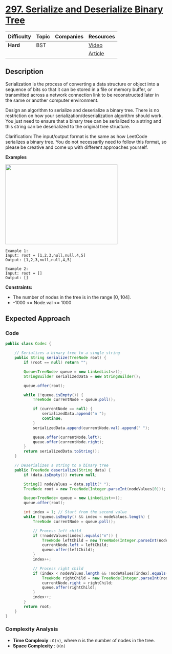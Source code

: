 # [297. Serialize and Deserialize Binary Tree](https://leetcode.com/problems/serialize-and-deserialize-binary-tree/description/)

| Difficulty | Topic | Companies | Resources   |
| ---------- | ----- | --------- | ----------- |
| **Hard**   | BST   |           | [Video](https://youtu.be/-YbXySKJsX8)   |
|            |       |           | [Article](https://www.geeksforgeeks.org/serialize-deserialize-binary-tree/) |

## Description
Serialization is the process of converting a data structure or object into a sequence of bits so that it can be stored in a file or memory buffer, or transmitted across a network connection link to be reconstructed later in the same or another computer environment.

Design an algorithm to serialize and deserialize a binary tree. There is no restriction on how your serialization/deserialization algorithm should work. You just need to ensure that a binary tree can be serialized to a string and this string can be deserialized to the original tree structure.

Clarification: The input/output format is the same as how LeetCode serializes a binary tree. You do not necessarily need to follow this format, so please be creative and come up with different approaches yourself.

**Examples**

<img src="https://assets.leetcode.com/uploads/2020/09/15/serdeser.jpg" height=250 width=350>

```
Example 1:
Input: root = [1,2,3,null,null,4,5]
Output: [1,2,3,null,null,4,5]

Example 2:
Input: root = []
Output: []
```

**Constraints:**

- The number of nodes in the tree is in the range [0, 104].
- -1000 <= Node.val <= 1000


## Expected Approach 
 
### Code
```java
public class Codec {

    // Serializes a binary tree to a single string
    public String serialize(TreeNode root) {
        if (root == null) return "";

        Queue<TreeNode> queue = new LinkedList<>();
        StringBuilder serializedData = new StringBuilder();

        queue.offer(root);

        while (!queue.isEmpty()) {
            TreeNode currentNode = queue.poll();

            if (currentNode == null) {
                serializedData.append("n ");
                continue;
            }
            serializedData.append(currentNode.val).append(" ");

            queue.offer(currentNode.left);
            queue.offer(currentNode.right);
        }
        return serializedData.toString();
    }

    // Deserializes a string to a binary tree
    public TreeNode deserialize(String data) {
        if (data.isEmpty()) return null;

        String[] nodeValues = data.split(" ");
        TreeNode root = new TreeNode(Integer.parseInt(nodeValues[0]));

        Queue<TreeNode> queue = new LinkedList<>();
        queue.offer(root);

        int index = 1; // Start from the second value
        while (!queue.isEmpty() && index < nodeValues.length) {
            TreeNode currentNode = queue.poll();

            // Process left child
            if (!nodeValues[index].equals("n")) {
                TreeNode leftChild = new TreeNode(Integer.parseInt(nodeValues[index]));
                currentNode.left = leftChild;
                queue.offer(leftChild);
            }
            index++;

            // Process right child
            if (index < nodeValues.length && !nodeValues[index].equals("n")) {
                TreeNode rightChild = new TreeNode(Integer.parseInt(nodeValues[index]));
                currentNode.right = rightChild;
                queue.offer(rightChild);
            }
            index++;
        }
        return root;
    }
}
```

### Complexity Analysis

- **Time Complexiy** : `O(n)`, where n is the number of nodes in the tree.
- **Space Complexity** : `O(n)`